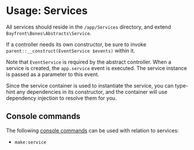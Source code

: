# Usage: Services

All services should reside in the `/app/Services` directory, and extend `Bayfront\Bones\Abstracts\Service`.

If a controller needs its own constructor, be sure to invoke `parent::__construct(EventService $events)` within it.

Note that `EventService` is required by the abstract controller.
When a service is created, the `app.service` event is executed.
The service instance is passed as a parameter to this event.

Since the service container is used to instantiate the service, you can type-hint any dependencies
in its constructor, and the container will use dependency injection to resolve them for you.

## Console commands

The following [console commands](console.md) can be used with relation to services:

- `make:service`